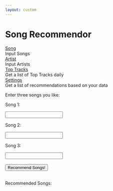 ```yaml
---
layout: custom
---
```


<style>
  @import url('https://fonts.googleapis.com/css2?family=Dosis&display=swap');
</style>
<html>
<head>
    <title>Song Recommendor</title>
</head>
<link rel="stylesheet" href="./index.min.css" />
<body>
<h1>Song Recommendor</h1>

 

<div class="as">
        <div class="tooltip">
        <a href="songrecinput.html" class="a1">Song</a>
        <div class="bottom">Input Songs</div>
        </div>
        <div class="tooltip">
        <a href="artist.html" class="a2">Artist</a>
        <div class="bottom">Input Artists</div>
        </div>
        <div class="tooltip">
        <a href="toptracks.html" class="a4">Top Tracks</a>
        <div class="bottom">Get a list of Top Tracks daily</div>
        </div>
        <div class="tooltip">
        <a href="{{ site.baseurl }}/settings.html" class="a5">Settings</a>
        <div class="bottom">Get a list of recommendations based on your data</div>
        </div>
        <span id="loginStatus"></span>
    </div>

<p>Enter three songs you like:</p>
    <p>Song 1:</p>
    <input type="text" id="song1">
    <p>Song 2:</p>
    <input type="text" id="song2">
    <p>Song 3:</p>
    <input type="text" id="song3">
    <br>
    <br>
    <button onclick="songrec()">Recommend Songs!</button>
    <br>
    <br>
    <p>Recommended Songs:</p>
    <p id="rec"></p>
<!-- Include the JavaScript file -->

<script type="text/javascript" src="{{ site.baseurl }}/cookieCheck.js"></script>
<script>
  function songrec() {
    let expression = document.getElementById("song1").value;
    let expression2 = document.getElementById("song2").value;
    let expression3 = document.getElementById("song3").value;
    // backend not deployed yet
    const urlStart = "https://fourWsBackend.tk/api/songrec/all/";
    const url = urlStart + expression + "/" + expression2 + "/" + expression3;
    console.log(url); 
    fetch(url)
      .then(res => res.json())
      .then(data => {
        console.log(data);
        document.getElementById("rec").innerHTML = data.result; 
      })   
      }

</script>
</body>
</html>